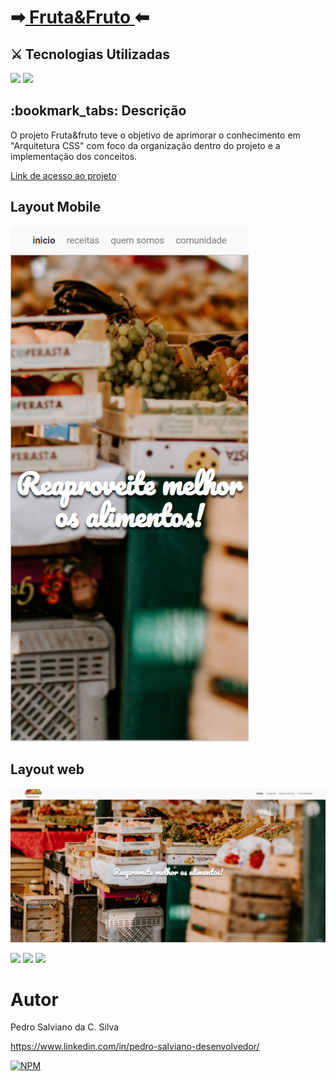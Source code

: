 <h1>➡<a href="https://pe-salviano.github.io/arquitetura-css-assets/arquitetura-css-assets/" target="_blank"> Fruta&Fruto </a>⬅</h1>


<h2>⚔ Tecnologias Utilizadas</h2>

<div style="display: inline_block">

<img src="https://img.shields.io/badge/html5-%23E34F26.svg?style=for-the-badge&logo=html5&logoColor=white" />
<img src="https://img.shields.io/badge/css3-%231572B6.svg?style=for-the-badge&logo=css3&logoColor=white" />
  
</div>

<h2>:bookmark_tabs: Descrição</h2>
<p>O projeto Fruta&fruto teve o objetivo de aprimorar o conhecimento em "Arquitetura CSS" com foco da organização dentro do projeto e a implementação dos conceitos.</p>
<p><a href="https://pe-salviano.github.io/arquitetura-css-assets/arquitetura-css-assets/" target="_blank"> Link de acesso ao projeto </a></p>

## Layout Mobile
![Mobile](https://github.com/pe-salviano/arquitetura-css-assets/blob/main/arquitetura-css-assets/assets/img/layout/layout-mobile1.png)



## Layout web
![Web 1](https://github.com/pe-salviano/arquitetura-css-assets/blob/main/arquitetura-css-assets/assets/img/layout/layout-web1.png)


<div style="display: inline_block">
  
<a href = "mailto:pedro.salviano.cs@gmail.com"><img src="https://img.shields.io/badge/-Gmail-%23333?style=for-the-badge&logo=gmail&logoColor=white" target="_blank"></a>
<a href="https://www.linkedin.com/in/pedro-salviano-857917116/" target="_blank"><img src="https://img.shields.io/badge/-LinkedIn-%230077B5?style=for-the-badge&logo=linkedin&logoColor=white" target="_blank"></a>
<a href="https://pe-salviano.github.io/portfolio_pedro/" target="_blank"><img src="https://img.shields.io/badge/-Portf%C3%B3lio-brown?style=for-the-badge&logo=true" target="_blank"></a>
  
</div>



# Autor

Pedro Salviano da C. Silva

https://www.linkedin.com/in/pedro-salviano-desenvolvedor/

[![NPM](https://img.shields.io/npm/l/react)](https://github.com/pe-salviano/portifolio_pedro/blob/main/LICENSE)
